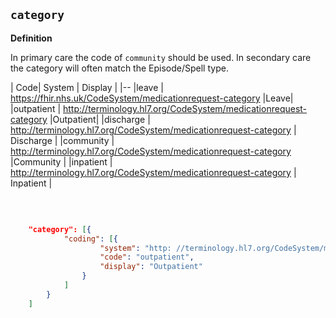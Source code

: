 ## `category`

<b>Definition</b><br>

In primary care the code of `community` should be used. In secondary care the category will often match the Episode/Spell type.


| Code| System | Display |
|--
|leave | https://fhir.nhs.uk/CodeSystem/medicationrequest-category |Leave|
|outpatient | http://terminology.hl7.org/CodeSystem/medicationrequest-category  |Outpatient|
|discharge | http://terminology.hl7.org/CodeSystem/medicationrequest-category  | Discharge |
|community | http://terminology.hl7.org/CodeSystem/medicationrequest-category  |Community |
|inpatient | http://terminology.hl7.org/CodeSystem/medicationrequest-category  | Inpatient |

<br>

```json  

	"category": [{
	        "coding": [{
	                "system": "http: //terminology.hl7.org/CodeSystem/medicationrequest-category",
	                "code": "outpatient",
	                "display": "Outpatient"
	            }
	        ]
	    }
	]

 ````     